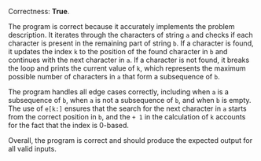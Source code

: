 Correctness: **True**.

The program is correct because it accurately implements the problem description. It iterates through the characters of string `a` and checks if each character is present in the remaining part of string `b`. If a character is found, it updates the index `k` to the position of the found character in `b` and continues with the next character in `a`. If a character is not found, it breaks the loop and prints the current value of `k`, which represents the maximum possible number of characters in `a` that form a subsequence of `b`.

The program handles all edge cases correctly, including when `a` is a subsequence of `b`, when `a` is not a subsequence of `b`, and when `b` is empty. The use of `e[k:]` ensures that the search for the next character in `a` starts from the correct position in `b`, and the `+ 1` in the calculation of `k` accounts for the fact that the index is 0-based.

Overall, the program is correct and should produce the expected output for all valid inputs.